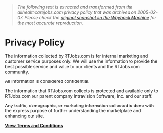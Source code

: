 > *The following text is extracted and transformed from the allhealthcarejobs.com privacy policy that was archived on 2005-02-07. Please check the [original snapshot on the Wayback Machine](https://web.archive.org/web/20050207044256id_/http%3A//www.allhealthcarejobs.com/privacy.asp) for the most accurate reproduction.*

# Privacy Policy

The information collected by RTJobs.com is for internal marketing and customer service purposes only. We will use the information to provide the best possible service and value to our clients and the RTJobs.com community.

All information is considered confidential.

The information that RTJobs.com collects is protected and available only to RTJobs.com our parent company Intravision Software, Inc. and our staff.

Any traffic, demographic, or marketing information collected is done with the express purpose of further understanding the marketplace and enhancing our site.

 **[View Terms and Conditions](https://web.archive.org/web/20050207044256id_/http%3A//www.allhealthcarejobs.com/terms.asp)**
